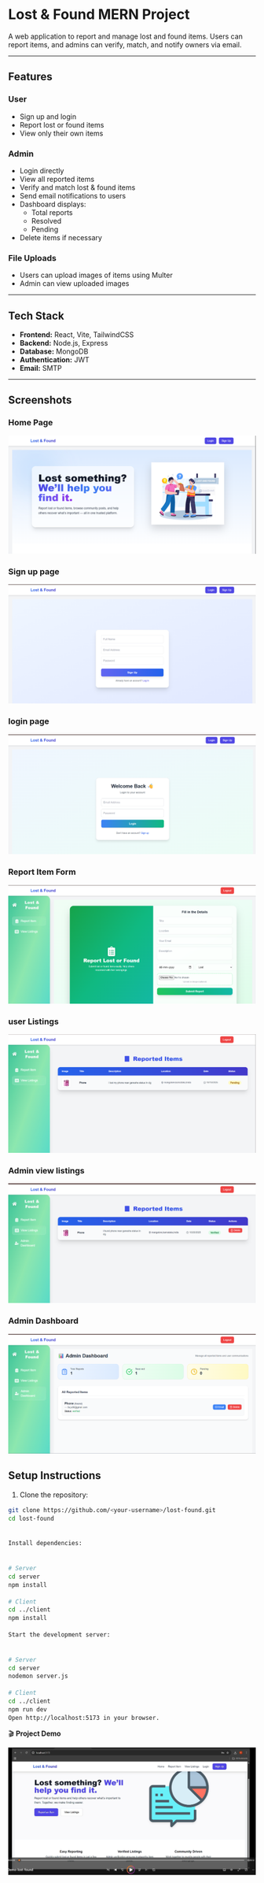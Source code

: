 # Lost & Found MERN Project

A web application to report and manage lost and found items. Users can report items, and admins can verify, match, and notify owners via email.  

---
## Features

### User
- Sign up and login
- Report lost or found items
- View only their own items

### Admin
- Login directly
- View all reported items
- Verify and match lost & found items
- Send email notifications to users
- Dashboard displays:
  - Total reports
  - Resolved
  - Pending
- Delete items if necessary

### File Uploads
- Users can upload images of items using Multer
- Admin can view uploaded images

---
## Tech Stack
- **Frontend:** React, Vite, TailwindCSS  
- **Backend:** Node.js, Express  
- **Database:** MongoDB  
- **Authentication:** JWT  
- **Email:** SMTP  

---

## Screenshots

### Home Page
![Home Page](screenshots/Home.png)

### Sign up page
![sign up page](screenshots/signup.png)

### login page
![login page](screenshots/login.png)

### Report Item Form
![Report item form](screenshots/report.png)


### user Listings
![user listings](screenshots/viewlist.png)


### Admin view listings
![Admin Viewlistings](screenshots/viewlisting.png)

### Admin Dashboard
![Admin Dashboard](screenshots/admindashboard.png)



## Setup Instructions

1. Clone the repository:
```bash
git clone https://github.com/<your-username>/lost-found.git
cd lost-found


Install dependencies:


# Server
cd server
npm install

# Client
cd ../client
npm install

Start the development server:


# Server
cd server
nodemon server.js

# Client
cd ../client
npm run dev
Open http://localhost:5173 in your browser.

```




🎬 **Project Demo**

[![Demo Video](https://github.com/Spandana-MJ/lost-found/raw/main/assets/demo-video.png)](https://drive.google.com/file/d/1ywxdusUf0LhL1RfEeBKUj-UMS70JCM5-/preview)

